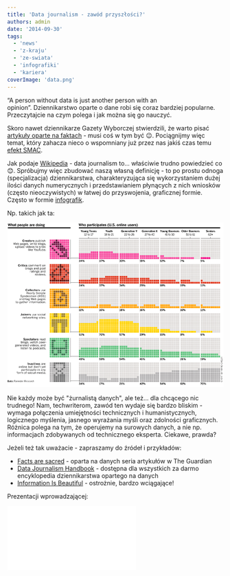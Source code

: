 ```yaml
---
title: 'Data journalism - zawód przyszłości?'
authors: admin
date: '2014-09-30'
tags:
  - 'news'
  - 'z-kraju'
  - 'ze-swiata'
  - 'infografiki'
  - 'kariera'
coverImage: 'data.png'
---
```


“A person without data is just another person with an opinion”. Dziennikarstwo
oparte o dane robi się coraz bardziej popularne. Przeczytajcie na czym polega i
jak można się go nauczyć.

<!--truncate-->

Skoro nawet dziennikarze Gazety Wyborczej stwierdzili, że warto pisać
[artykuły oparte na faktach](http://biqdata.pl/) - musi coś w tym być 😉.
Pociągnijmy więc temat, który zahacza nieco o wspomniany już przez nas jakiś
czas temu [efekt SMAC](http://techwriter.pl/kwestia-smacu/).

Jak podaje [Wikipedia](http://en.wikipedia.org/wiki/Data_journalism) - data
journalism to... właściwie trudno powiedzieć co 😊. Spróbujmy więc zbudować
naszą własną definicję - to po prostu odnoga (specjalizacja) dziennikarstwa,
charakteryzująca się wykorzystaniem dużej ilości danych numerycznych i
przedstawianiem płynących z nich wniosków (często nieoczywistych) w łatwej do
przyswojenia, graficznej formie. Często w formie
[infografik](http://techwriter.pl/infografiki/).

Np. takich jak ta:

[![dane_infografika](images/dane_infografika.gif)](http://techwriter.pl/wp-content/uploads/2014/09/dane_infografika.gif)

Nie każdy może być "żurnalistą danych", ale też... dla chcącego nic trudnego!
Nam, techwriterom, zawód ten wydaje się bardzo bliskim - wymaga połączenia
umiejętności technicznych i humanistycznych, logicznego myślenia, jasnego
wyrażania myśli oraz zdolności graficznych. Różnica polega na tym, że operujemy
na surowych danych, a nie np. informacjach zdobywanych od technicznego eksperta.
Ciekawe, prawda?

Jeżeli też tak uważacie - zapraszamy do źródeł i przykładów:

- [Facts are sacred](http://www.theguardian.com/news/series/facts-are-sacred) -
  oparta na danych seria artykułów w The Guardian
- [Data Journalism Handbook](http://datajournalismhandbook.org/) - dostępna dla
  wszystkich za darmo encyklopedia dziennikarstwa opartego na danych
- [Information Is Beautiful](http://www.informationisbeautiful.net/) -
  ostrożnie, bardzo wciągające!

Prezentacji wprowadzającej:

<iframe style={{border: '1px solid #CCC', borderWidth: '1px', marginBottom: '5px', maxWidth: '100%'}} src="//www.slideshare.net/slideshow/embed_code/29022739" height={356} width={427} allowFullScreen frameBorder={0} marginWidth={0} marginHeight={0} scrolling="no" />

**[ODC BarCamp 2013 - Introduction to Data Journalism](https://www.slideshare.net/opendevcam/odc-barcamp-2013-introduction-to-data-journalism 'ODC BarCamp 2013 - Introduction to Data Journalism')**
from **[Open Development Cambodia](http://www.slideshare.net/opendevcam)**

Prezentacji praktycznej:

<iframe style={{border: '1px solid #CCC', borderWidth: '1px', marginBottom: '5px', maxWidth: '100%'}} src="//www.slideshare.net/slideshow/embed_code/8795039" height={356} width={427} allowFullScreen frameBorder={0} marginWidth={0} marginHeight={0} scrolling="no" />

**[Data Journalism](https://www.slideshare.net/m.lewis/data-journalism-8795039 'Data Journalism')**
from **[Mitzi Lewis](http://www.slideshare.net/m.lewis)**

A teraz, skoro rozpoczęliśmy cytatem to i cytatem zakończmy:

> “In God we trust; all others bring data.”
>
> ― [W. Edwards Deming](http://en.wikipedia.org/wiki/W._Edwards_Deming)

... podając jeszcze na dokładkę jedyne chyba polskojezyczne źródło wiedzy na ten
temat - [datablog.pl](http://datablog.pl/). Lubimy to!
